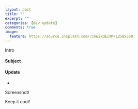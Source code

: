 ```yaml
---
layout: post
title: ""
excerpt: ""
categories: [dev update]
comments: true
image:
  feature: https://source.unsplash.com/7IhEikdEiXM/1250x500
---
```


Intro

#### Subject

#### Update

- 

Screenshot!

Keep it cool!